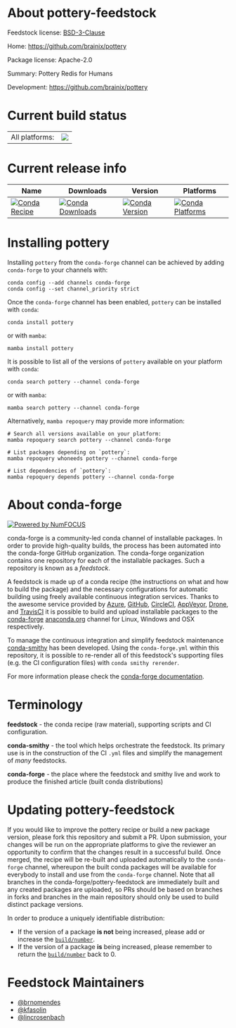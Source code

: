 About pottery-feedstock
=======================

Feedstock license: [BSD-3-Clause](https://github.com/conda-forge/pottery-feedstock/blob/main/LICENSE.txt)

Home: https://github.com/brainix/pottery

Package license: Apache-2.0

Summary: Pottery Redis for Humans

Development: https://github.com/brainix/pottery

Current build status
====================


<table><tr><td>All platforms:</td>
    <td>
      <a href="https://dev.azure.com/conda-forge/feedstock-builds/_build/latest?definitionId=13303&branchName=main">
        <img src="https://dev.azure.com/conda-forge/feedstock-builds/_apis/build/status/pottery-feedstock?branchName=main">
      </a>
    </td>
  </tr>
</table>

Current release info
====================

| Name | Downloads | Version | Platforms |
| --- | --- | --- | --- |
| [![Conda Recipe](https://img.shields.io/badge/recipe-pottery-green.svg)](https://anaconda.org/conda-forge/pottery) | [![Conda Downloads](https://img.shields.io/conda/dn/conda-forge/pottery.svg)](https://anaconda.org/conda-forge/pottery) | [![Conda Version](https://img.shields.io/conda/vn/conda-forge/pottery.svg)](https://anaconda.org/conda-forge/pottery) | [![Conda Platforms](https://img.shields.io/conda/pn/conda-forge/pottery.svg)](https://anaconda.org/conda-forge/pottery) |

Installing pottery
==================

Installing `pottery` from the `conda-forge` channel can be achieved by adding `conda-forge` to your channels with:

```
conda config --add channels conda-forge
conda config --set channel_priority strict
```

Once the `conda-forge` channel has been enabled, `pottery` can be installed with `conda`:

```
conda install pottery
```

or with `mamba`:

```
mamba install pottery
```

It is possible to list all of the versions of `pottery` available on your platform with `conda`:

```
conda search pottery --channel conda-forge
```

or with `mamba`:

```
mamba search pottery --channel conda-forge
```

Alternatively, `mamba repoquery` may provide more information:

```
# Search all versions available on your platform:
mamba repoquery search pottery --channel conda-forge

# List packages depending on `pottery`:
mamba repoquery whoneeds pottery --channel conda-forge

# List dependencies of `pottery`:
mamba repoquery depends pottery --channel conda-forge
```


About conda-forge
=================

[![Powered by
NumFOCUS](https://img.shields.io/badge/powered%20by-NumFOCUS-orange.svg?style=flat&colorA=E1523D&colorB=007D8A)](https://numfocus.org)

conda-forge is a community-led conda channel of installable packages.
In order to provide high-quality builds, the process has been automated into the
conda-forge GitHub organization. The conda-forge organization contains one repository
for each of the installable packages. Such a repository is known as a *feedstock*.

A feedstock is made up of a conda recipe (the instructions on what and how to build
the package) and the necessary configurations for automatic building using freely
available continuous integration services. Thanks to the awesome service provided by
[Azure](https://azure.microsoft.com/en-us/services/devops/), [GitHub](https://github.com/),
[CircleCI](https://circleci.com/), [AppVeyor](https://www.appveyor.com/),
[Drone](https://cloud.drone.io/welcome), and [TravisCI](https://travis-ci.com/)
it is possible to build and upload installable packages to the
[conda-forge](https://anaconda.org/conda-forge) [anaconda.org](https://anaconda.org/)
channel for Linux, Windows and OSX respectively.

To manage the continuous integration and simplify feedstock maintenance
[conda-smithy](https://github.com/conda-forge/conda-smithy) has been developed.
Using the ``conda-forge.yml`` within this repository, it is possible to re-render all of
this feedstock's supporting files (e.g. the CI configuration files) with ``conda smithy rerender``.

For more information please check the [conda-forge documentation](https://conda-forge.org/docs/).

Terminology
===========

**feedstock** - the conda recipe (raw material), supporting scripts and CI configuration.

**conda-smithy** - the tool which helps orchestrate the feedstock.
                   Its primary use is in the construction of the CI ``.yml`` files
                   and simplify the management of *many* feedstocks.

**conda-forge** - the place where the feedstock and smithy live and work to
                  produce the finished article (built conda distributions)


Updating pottery-feedstock
==========================

If you would like to improve the pottery recipe or build a new
package version, please fork this repository and submit a PR. Upon submission,
your changes will be run on the appropriate platforms to give the reviewer an
opportunity to confirm that the changes result in a successful build. Once
merged, the recipe will be re-built and uploaded automatically to the
`conda-forge` channel, whereupon the built conda packages will be available for
everybody to install and use from the `conda-forge` channel.
Note that all branches in the conda-forge/pottery-feedstock are
immediately built and any created packages are uploaded, so PRs should be based
on branches in forks and branches in the main repository should only be used to
build distinct package versions.

In order to produce a uniquely identifiable distribution:
 * If the version of a package **is not** being increased, please add or increase
   the [``build/number``](https://docs.conda.io/projects/conda-build/en/latest/resources/define-metadata.html#build-number-and-string).
 * If the version of a package **is** being increased, please remember to return
   the [``build/number``](https://docs.conda.io/projects/conda-build/en/latest/resources/define-metadata.html#build-number-and-string)
   back to 0.

Feedstock Maintainers
=====================

* [@brnomendes](https://github.com/brnomendes/)
* [@kfasolin](https://github.com/kfasolin/)
* [@lincrosenbach](https://github.com/lincrosenbach/)

